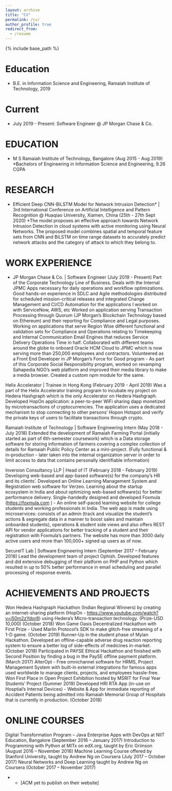 ```yaml
---
layout: archive
title: "CV"
permalink: /cv/
author_profile: true
redirect_from:
  - /resume
---
```


{% include base_path %}

Education
======
* B.E. in Information Science and Engineering, Ramaiah Institute of Technology, 2019


Current
======
* July 2019 - Present: Software Engineer @ JP Morgan Chase & Co.
  
  

EDUCATION 
======
* M S Ramaiah Institute of Technology, Bangalore (Aug 2015 - Aug 2019)
*Bachelors of Engineering in Information Science and Engineering, 9.26 CGPA	


RESEARCH
======
* Efficient Deep CNN-BiLSTM Model for Network Intrusion Detection* | 3rd International Conference on Artificial Intelligence and Pattern Recognition @ Huaqiao University, Xiamen, China (25th - 27th Sept 2020)
*The model proposes an effective approach towards Network Intrusion Detection in cloud systems with active monitoring using Neural Networks. The proposed model combines spatial and temporal feature sets from CNN and BiLSTM on time range datasets to accurately predict network attacks and the category of attack to which they belong to. 


WORK EXPERIENCE
======
* JP Morgan Chase & Co. | Software Engineer (July 2019 - Present)
Part of the Corporate Technology Line of Business. Deals with the Internal JPMC Apps necessary for daily operations and workflow optimizations. Good hands-on experience in SDLC and Agile methodologies distributed for scheduled mission-critical releases and integrated Change Management and CI/CD Automation for the applications I worked on with ServiceNow, AWS, etc
Worked on application serving Transaction Processing through Quorum (JP Morgan’s Blockchain Technology based on Ethereum) and their reporting for Compliance and Legal purposes.
Working on applications that serve Region Wise different functional and validation sets for Compliance and Operations relating to Timekeeping and Internal Communication Email Engines that reduces Service Delivery Operations Time in half.
Collaborated with different teams around the globe to onboard Oracle HCM Cloud to JPMC which is now serving more than 250,000 employees and contractors. 
Volunteered as a Front End Developer in JP Morgan’s Force for Good program - As part of this Corporate Social Responsibility program, worked on revamping Sahapedia NGO’s web platform and improved their media library to make a media browser. Created a custom npm module for the same.

Helix Accelerator | Trainee in Hong Kong (February 2019 - April 2019)
Was a part of the Helix Accelerator training program to incubate my project on Hedera Hashgraph which is the only Accelerator on Hedera Hashgraph. Developed HopOn application: a peer-to-peer WiFi sharing dapp monetized by microtransactions of cryptocurrencies. The application uses a dedicated mechanism to stop connecting to other persons’ Hopon Hotspot and verify the private keys of users to facilitate transactions through crypto. 

Ramaiah Institute of Technology | Software Engineering Intern (May 2018 - July 2018)
Extended the development of Ramaiah Farming Portal (initially started as part of 6th-semester coursework) which is a Data storage software for storing information of farmers covering a complex collection of details for Ramaiah Public Policy Center as a mini-project. (Fully functional & in-production - later taken into the internal organization server in order to limit access to data that contains personally identifiable information)


Inversion Consultancy LLP | Head of IT (February 2018 - February 2019)
Developing web-based and app-based software(s) for the company’s HR and its clients’.
Developed an Online Learning Management System and Registration web software for Verzeo.
Learning about the startup ecosystem in India and about optimizing web-based software(s) for better performance delivery.
Single-handedly designed and developed Foxmula (https://foxmula.com ) - An online self-paced learning website for college students and working professionals in India. The web app is made using microservices: consists of an admin (track and visualize the student’s actions & segregate data in a manner to boost sales and maintain onboarded students), operations & student side views and also offers REST API for vendor applications for better tracking of a student and their registration with Foxmula’s partners. The website has more than 3000 daily active users and more than 100,000+ signed up users as of now.

SecureIT Lab | Software Engineering Intern (September 2017 – February 2018)
Lead the development team of project Ophish.
Developed features and did extensive debugging of their platform on PHP and Python which resulted in up to 50% better performance in email scheduling and parallel processing of response events.

ACHIEVEMENTS AND PROJECTS 
======
Won Hedera Hashgraph Hackathon (Indian Regional Winners) by creating an internet-sharing platform (HopOn - https://www.youtube.com/watch?v=i50m2zYdor8) using Hedera’s Micro-transaction technology. (Prize-USD 10,000) (October 2018)
Won Game Oasis Decentralized Hackathon with First Prize - Used Marlin Protocol’s SDK to make glitch-free streaming of a 1-D game. (October 2019)
Runner-Up in the student phase of Mylan Hackathon. Developed an offline-capable adverse drug reaction reporting system to ensure a better log of side-effects of medicines in-market. (October 2018)
Participated in PAYSE Ethical Hackathon and finished with Second Position by finding a bug in the PaySE offline payment platform. (March 2017)
AlterOpt - Free omnichannel software for HRMS, Project Management System with built-in external integrations for famous apps used worldwide to manage clients, projects, and employees hassle-free. Won First Place in Open Project Exhibition hosted by MSRIT for Final Year Students’ Project (Summer 2019)
Developed HRI RTA App (in-use on Hosptial’s Internal Devices) - Website & App for immediate reporting of Accident Patients being admitted into Ramaiah Memorial Group of Hospitals that is currently in production. (October 2018)

ONLINE COURSES
======
Digital Transformation Program – Java Enterprise Apps with DevOps at NIIT Education, Bangalore (September 2016 – January 2017)
Introduction to Programming with Python at MITx on edX.org, taught by Eric Grimson (August 2016 – November 2016)
Machine Learning Course offered by Stanford University, taught by Andrew Ng on Coursera (July 2017 – October 2017)
Neural Networks and Deep Learning taught by Andrew Ng on Coursera (October 2017 – November 2017)

* - [ACM yet to publish on their website]


